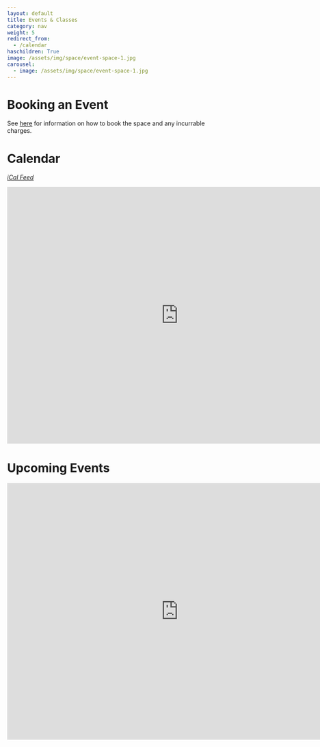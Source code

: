 ```yaml
---
layout: default
title: Events & Classes
category: nav
weight: 5
redirect_from:
  - /calendar
haschildren: True
image: /assets/img/space/event-space-1.jpg
carousel:
  - image: /assets/img/space/event-space-1.jpg
---
```

# Booking an Event

See [here](/events/how-to-start-a-class) for information on how to book the space and any incurrable charges.

# Calendar
_[iCal Feed](https://www.google.com/calendar/embed?src=farsetlabs.org.uk_srmqnkn373auq51u00s2nijrq8%40group.calendar.google.com&ctz=Europe/London)_

<iframe src="https://www.google.com/calendar/embed?showTitle=0&amp;showDate=0&amp;showPrint=0&amp;showTabs=0&amp;showCalendars=0&amp;height=600&amp;wkst=2&amp;bgcolor=%23FFFFFF&amp;src=farsetlabs.org.uk_srmqnkn373auq51u00s2nijrq8%40group.calendar.google.com&amp;color=%235F6B02&amp;ctz=Europe%2FLondon" style=" border-width:0 " width="800" height="600" frameborder="0" scrolling="no">&nbsp;</iframe>

# Upcoming Events

<iframe src="https://www.google.com/calendar/embed?showTitle=0&amp;showDate=0&amp;mode=AGENDA&amp;showPrint=0&amp;showTabs=0&amp;showCalendars=0&amp;height=600&amp;wkst=2&amp;bgcolor=%23FFFFFF&amp;src=farsetlabs.org.uk_srmqnkn373auq51u00s2nijrq8%40group.calendar.google.com&amp;color=%235F6B02&amp;ctz=Europe%2FLondon" style=" border-width:0 " width="800" height="600" frameborder="0" scrolling="no">&nbsp;</iframe>
